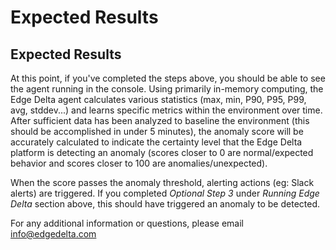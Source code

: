 # Expected Results

## Expected Results

At this point, if you've completed the steps above, you should be able to see the agent running in the console. Using primarily in-memory computing, the Edge Delta agent calculates various statistics \(max, min, P90, P95, P99, avg, stddev...\) and learns specific metrics within the environment over time. After sufficient data has been analyzed to baseline the environment \(this should be accomplished in under 5 minutes\), the anomaly score will be accurately calculated to indicate the certainty level that the Edge Delta platform is detecting an anomaly \(scores closer to 0 are normal/expected behavior and scores closer to 100 are anomalies/unexpected\).

When the score passes the anomaly threshold, alerting actions \(eg: Slack alerts\) are triggered. If you completed _Optional Step 3_ under _Running Edge Delta_ section above, this should have triggered an anomaly to be detected.

For any additional information or questions, please email [info@edgedelta.com](mailto:info@edgedelta.com)

